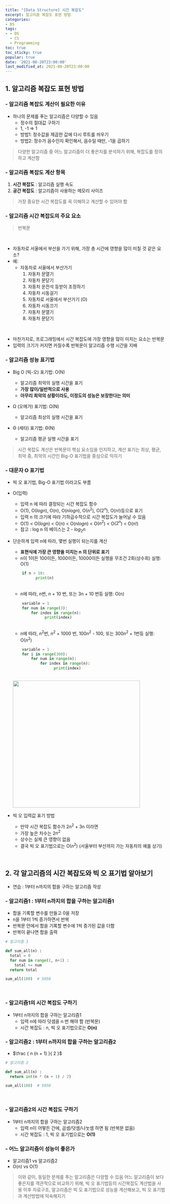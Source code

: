 ```yaml
---
title: "[Data Structure] 시간 복잡도"
excerpt: 알고리즘 복잡도 표현 방법
categories:
- DS
tags:
- - DS
  - CS
  - Programming
toc: true
toc_sticky: true
popular: true
date: '2021-08-20T23:00:00'
last_modified_at: 2021-08-20T23:00:00
---
```


## 1. 알고리즘 복잡도 표현 방법


### - 알고리즘 복잡도 계산이 필요한 이유

- 하나의 문제를 푸는 알고리즘은 다양할 수 있음
    - 정수의 절대값 구하기
    - 1, -1 => 1
    - 방법1: 정수값을 제곱한 값에 다시 루트를 씌우기
    - 방법2: 정수가 음수인지 확인해서, 음수일 때만, -1을 곱하기

> 다양한 알고리즘 중 어느 알고리즘이 더 좋은지를 분석하기 위해, 복잡도를 정의하고 계산함


### - 알고리즘 복잡도 계산 항목

1. **시간 복잡도** : 알고리즘 실행 속도
2. **공간 복잡도** : 알고리즘이 사용하는 메모리 사이즈

> 가장 중요한 시간 복잡도를 꼭 이해하고 계산할 수 있어야 함


### - 알고리즘 시간 복잡도의 주요 요소

> 반복문

<br>

* 자동차로 서울에서 부산을 가기 위해, 가장 총 시간에 영향을 많이 미칠 것 같은 요소?
* 예: 
    - 자동차로 서울에서 부산가기
        1. 자동차 문열기
        2. 자동차 문닫기
        3. 자동차 운전석 등받이 조정하기
        4. 자동차 시동걸기
        5. 자동차로 서울에서 부산가기 (O)
        6. 자동차 시동끄기
        7. 자동차 문열기
        8. 자동차 문닫기

<br>

* 마찬가지로, 프로그래밍에서 시간 복잡도에 가장 영향을 많이 미치는 요소는 반복문
* 입력의 크기가 커지면 커질수록 반복문이 알고리즘 수행 시간을 지배


### - 알고리즘 성능 표기법

- Big O (빅-오) 표기법: O(N)
    - 알고리즘 최악의 실행 시간을 표기
    - **가장 많이/일반적으로 사용**
    - **아무리 최악의 상황이라도, 이정도의 성능은 보장한다는 의미**

- Ω (오메가) 표기법:  Ω(N)
    - 알고리즘 최상의 실행 시간을 표기

- Θ (세타) 표기법: Θ(N)
    - 알고리즘 평균 실행 시간을 표기

> 시간 복잡도 계산은 반복문이 핵심 요소임을 인지하고, 계산 표기는 최상, 평균, 최악 중, 최악의 시간인 Big-O 표기법을 중심으로 익히기


### - 대문자 O 표기법

* 빅 오 표기법, Big-O 표기법 이라고도 부름
* O(입력)
    - 입력 n 에 따라 결정되는 시간 복잡도 함수
    - O(1), O($log n$), O(n), O(n$log n$), O($n^2$), O($2^n$), O(n!)등으로 표기
    - 입력 n 의 크기에 따라 기하급수적으로 시간 복잡도가 늘어날 수 있음
    - O(1) < O($log n$) < O(n) < O(n$log n$) < O($n^2$) < O($2^n$) < O(n!)
    - 참고 : log n 의 베이스는 2 - $log_2 n$
* 단순하게 입력 n에 따라, 몇번 실행이 되는지를 계산
    - **표현식에 가장 큰 영향을 미치는 n 의 단위로 표기**
    - n이 1이든 100이든, 1000이든, 10000이든 실행을 무조건 2회(상수회) 실행: O(1) 

    ```python
        if n > 10:
              print(n)
    ```

    <br>

    - n에 따라, n번, n + 10 번, 또는 3n + 10 번등 실행: O(n)

    ```python
        variable = 1
        for num in range(3):
            for index in range(n):
                  print(index)
    ```

    <br>

    - n에 따라, $n^2$번, $n^2$ + 1000 번, 100$n^2$ - 100, 또는 300$n^2$ + 1번등 실행: O($n^2$)

    ```python
        variable = 1
        for i in range(300):
            for num in range(n):
                for index in range(n):
                      print(index)
    ```

    <br>

    <img src="http://www.fun-coding.org/00_Images/bigo.png" width=400/>

    <br>

* 빅 오 입력값 표기 방법
    - 만약 시간 복잡도 함수가 2$n^2$ + 3n 이라면
    - 가장 높은 차수는 2$n^2$ 
    - 상수는 실제 큰 영향이 없음 
    - 결국 빅 오 표기법으로는 O($n^2$) (서울부터 부산까지 가는 자동차의 예를 상기)


<br>

## 2. 각 알고리즘의 시간 복잡도와 빅 오 표기법 알아보기

- 연습 :  1부터 n까지의 합을 구하는 알고리즘 작성


### - 알고리즘1 : 1부터 n까지의 합을 구하는 알고리즘1

* 합을 기록할 변수를 만들고 0을 저장
* n을 1부터 1씩 증가하면서 반복
* 반복문 안에서 합을 기록할 변수에 1씩 증가된 값을 더함
* 반복이 끝나면 합을 출력

```python
# 알고리즘 1

def sum_all(n) :
  total = 0
  for num in range(1, n+1) :
    total += num
  return total

sum_all(100)  # 5050
```


<br>

### - 알고리즘1의 시간 복잡도 구하기

* 1부터 n까지의 합을 구하는 알고리즘1
  - 입력 n에 따라 덧셈을 n 번 해야 함 (반복문)
  - 시간 복잡도 : n, 빅 오 표기법으로는 **O(n)**


### - 알고리즘2 : 1부터 n까지의 합을 구하는 알고리즘2

* $\frac { n (n + 1) }{ 2 }$

```python
# 알고리즘 2

def sum_all(n) :
  return int(n * (n + 1) / 2)

sum_all(100)  # 5050
```


<br>

### - 알고리즘2의 시간 복잡도 구하기

* 1부터 n까지의 합을 구하는 알고리즘2
  - 입력 n이 어떻든 간에, 곱셈/덧셈/나눗셈 하면 됨 (반복문 없음)
  - 시간 복잡도 : 1, 빅 오 표기법으로는 **O(1)**


### - 어느 알고리즘이 성능이 좋은가

- 알고리즘1 vs 알고리즘2
- O(n) vs O(1)

> 이와 같이, 동일한 문제를 푸는 알고리즘은 다양할 수 있음
> 어느 알고리즘이 보다 좋은지를 객관적으로 비교하기 위해, 빅 오 표기법등의 시간복잡도 계산법을 사용
> 이후 자료구조, 알고리즘은 빅 오 표기법으로 성능을 계산해보고, 빅 오 표기법과 계산방법에 익숙해지기